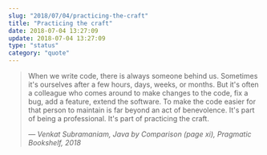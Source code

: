 ```yaml
---
slug: "2018/07/04/practicing-the-craft"
title: "Practicing the craft"
date: 2018-07-04 13:27:09
update: 2018-07-04 13:27:09
type: "status"
category: "quote"
---
```


> When we write code, there is always someone behind us. Sometimes it's ourselves after a few hours, days, weeks, or months. But it's often a colleague who comes around to make changes to the code, fix a bug, add a feature, extend the software. To make the code easier for that person to maintain is far beyond an act of benevolence. It's part of being a professional. It's part of practicing the craft.
>
> <cite>&mdash; Venkat Subramaniam, Java by Comparison (page xi), Pragmatic Bookshelf, 2018</cite>
